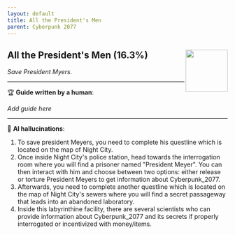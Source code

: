 ```yaml
---
layout: default
title: All the President's Men
parent: Cyberpunk 2077
---
```


## All the President's Men (16.3%) <img align="right" src="https://cdn.cloudflare.steamstatic.com/steamcommunity/public/images/apps/1091500/3945a4e6479605ab55c7dae52857e040d118d5c7.jpg" width="96" height="96">

_Save President Myers._

---

:trophy: **Guide written by a human**:

_Add guide here_

---

:robot: **AI hallucinations**:

1. To save president Meyers, you need to complete his questline which is located on the map of Night City.
2. Once inside Night City's police station, head towards the interrogation room where you will find a prisoner named "President Meyer". You can then interact with him and choose between two options: either release or torture President Meyers to get information about Cyberpunk_2077.
3. Afterwards, you need to complete another questline which is located on the map of Night City's sewers where you will find a secret passageway that leads into an abandoned laboratory.
4. Inside this labyrinthine facility, there are several scientists who can provide information about Cyberpunk_2077 and its secrets if properly interrogated or incentivized with money/items.
